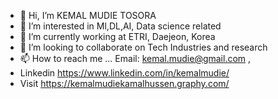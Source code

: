 - 👋 Hi, I’m KEMAL MUDIE TOSORA
- 👀 I’m interested in Ml,DL,AI, Data science related  
- 🌱 I’m currently working at ETRI, Daejeon, Korea
- 💞️ I’m looking to collaborate on Tech Industries and research
- 📫 How to reach me ... Email: kemal.mudie@gmail.com ,
-   Linkedin https://www.linkedin.com/in/kemalmudie/
-   Visit https://kemalmudiekamalhussen.graphy.com/
<!---
KEMAL-MUDIE/KEMAL-MUDIE is a ✨ special ✨ repository because its `README.md` (this file) appears on your GitHub profile.
You can click the Preview link to take a look at your changes.
--->
